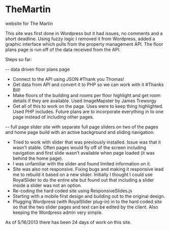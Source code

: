 TheMartin
=========

website for The Martin 

This site was first done in Wordpress but it had issues, no comments and a short deadline. 
Using fuzzy logic I removed it from Wordpress, added a graphic interface which pulls from the property management API. 
The floor plans page is run off of the data received from the API.

Steps so far:

-- data driven floor plans page
- Connect to the API using JSON #Thank you Thomas! 
- Get data from API and convert it to PHP so we can work with it #Thanks Bill! 
- Make floors of the building and rooms per floor highlight and get room details if they are available. Used ImageMapster by James Treworgy
- Get all of this to work on the page. Uses were to keep thing highlighted. Used PHP includes. Future plans are to incorporate everything in to one page instead of including other pages.

-- full page slider site with separate full page sliders on two of the pages and home page build with an active background and sliding navigation.
- Tried to work with slider that was previously installed. Issue was that it wasn't stable. Often pages would fly off of the screen including navigation and first slide wasn't available when page loaded (it was behind the home page).
- I was unfamiliar with the slider and found limited information on it.
- Site was also not responsive. Fixing bugs and making it responsive lead me to rebuild it based on a new slider. Initially I thought I could use RoyalSlider to do the entire site but found out that including a slider inside a slider was not an option.
- Re-coding the hard coded site using ResponsiveSlides.js
- Starting with a mobile first design and building out to the original design.
- Plugging Wordpress (with RoyalSlider plug-in) in to the hard coded site so that the two slider pages and text can be edited by the client. Also keeping the Wordpress admin very simple.

As of 5/16/2013 there has been 24 days of work on this site.
